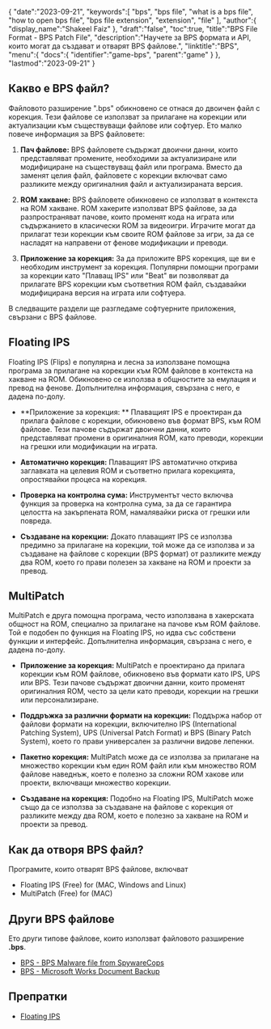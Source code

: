 {
   "date":"2023-09-21",
   "keywords":[
    "bps",
    "bps file",
    "what is a bps file",
    "how to open bps file",
    "bps file extension",
    "extension",
    "file"
   ],
   "author":{
      "display_name":"Shakeel Faiz"
   },
   "draft":"false",
   "toc":true,
   "title":"BPS File Format - BPS Patch File",
   "description":"Научете за BPS формата и API, които могат да създават и отварят BPS файлове.",
   "linktitle":"BPS",
   "menu":{
      "docs":{
         "identifier":"game-bps",
         "parent":"game"
      }
   },
   "lastmod":"2023-09-21"
}

## Какво е BPS файл?

Файловото разширение ".bps" обикновено се отнася до двоичен файл с корекция. Тези файлове се използват за прилагане на корекции или актуализации към съществуващи файлове или софтуер. Ето малко повече информация за BPS файловете:

1. **Пач файлове:** BPS файловете съдържат двоични данни, които представляват промените, необходими за актуализиране или модифициране на съществуващ файл или програма. Вместо да заменят целия файл, файловете с корекции включват само разликите между оригиналния файл и актуализираната версия.

2. **ROM хакване:** BPS файловете обикновено се използват в контекста на ROM хакване. ROM хакерите използват BPS файлове, за да разпространяват пачове, които променят кода на играта или съдържанието в класически ROM за видеоигри. Играчите могат да прилагат тези корекции към своите ROM файлове за игри, за да се насладят на направени от фенове модификации и преводи.

3. **Приложение за корекция:** За да приложите BPS корекция, ще ви е необходим инструмент за корекция. Популярни помощни програми за корекции като "Плаващ IPS" или "Beat" ви позволяват да прилагате BPS корекции към съответния ROM файл, създавайки модифицирана версия на играта или софтуера.

В следващите раздели ще разгледаме софтуерните приложения, свързани с BPS файлове.

## Floating IPS

Floating IPS (Flips) е популярна и лесна за използване помощна програма за прилагане на корекции към ROM файлове в контекста на хакване на ROM. Обикновено се използва в общностите за емулация и превод на фенове. Допълнителна информация, свързана с него, е дадена по-долу.

- **Приложение за корекция: ** Плаващият IPS е проектиран да прилага файлове с корекции, обикновено във формат BPS, към ROM файлове. Тези пачове съдържат двоични данни, които представляват промени в оригиналния ROM, като преводи, корекции на грешки или модификации на играта.

- **Автоматично корекция:** Плаващият IPS автоматично открива заглавката на целевия ROM и съответно прилага корекцията, опростявайки процеса на корекция.

- **Проверка на контролна сума:** Инструментът често включва функция за проверка на контролна сума, за да се гарантира целостта на закърпената ROM, намалявайки риска от грешки или повреда.

- **Създаване на корекции:** Докато плаващият IPS се използва предимно за прилагане на корекции, той може да се използва и за създаване на файлове с корекции (BPS формат) от разликите между два ROM, което го прави полезен за хакване на ROM и проекти за превод.

## MultiPatch

MultiPatch е друга помощна програма, често използвана в хакерската общност на ROM, специално за прилагане на пачове към ROM файлове. Той е подобен по функция на Floating IPS, но идва със собствени функции и интерфейс. Допълнителна информация, свързана с него, е дадена по-долу.

- **Приложение за корекция:** MultiPatch е проектирано да прилага корекции към ROM файлове, обикновено във формати като IPS, UPS или BPS. Тези пачове съдържат двоични данни, които променят оригиналния ROM, често за цели като преводи, корекции на грешки или персонализиране.

- **Поддръжка за различни формати на корекции:** Поддържа набор от файлови формати на корекции, включително IPS (International Patching System), UPS (Universal Patch Format) и BPS (Binary Patch System), което го прави универсален за различни видове лепенки.

- **Пакетно корекция:** MultiPatch може да се използва за прилагане на множество корекции към един ROM файл или към множество ROM файлове наведнъж, което е полезно за сложни ROM хакове или проекти, включващи множество корекции.

- **Създаване на корекция:** Подобно на Floating IPS, MultiPatch може също да се използва за създаване на файлове с корекция от разликите между два ROM, което е полезно за хакване на ROM и проекти за превод.

## Как да отворя BPS файл?

Програмите, които отварят BPS файлове, включват

- Floating IPS (Free) for (MAC, Windows and Linux)
- MultiPatch (Free) for (MAC)

## Други BPS файлове

Ето други типове файлове, които използват файловото разширение **.bps**.

- [BPS - BPS Malware file from SpywareCops](/misc/bps-malware/)
- [BPS - Microsoft Works Document Backup](/misc/bps-works/)

## Препратки
* [Floating IPS](https://www.gamebrew.org/wiki/Floating_IPS)
